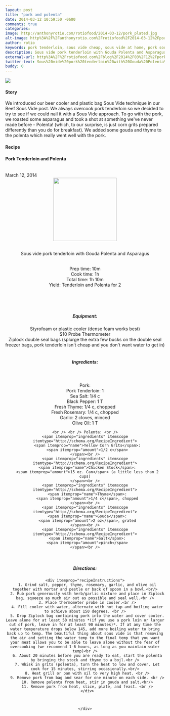 ```yaml
---
layout: post
title: "pork and polenta"
date: 2014-03-12 10:59:50 -0600
comments: true
categories: 
image: http://anthonyrotio.com/rotiofood/2014-03-12/pork_plated.jpg
alt-image: http%3A%2F%2Fanthonyrotio.com%2Frotiofood%2F2014-03-12%2Fpork_plated.jpg
author: rotio
keywords: pork tenderloin, sous vide cheap, sous vide at home, pork sous vide, gouda, polenta
description: Sous vide pork tenderloin with Gouda Polenta and Asparagus
external-url: http%3A%2F%2Frotiofood.com%2Fblog%2F2014%2F03%2F12%2Fpork-and-polenta%2F
twitter-text: Sous%20vide%20pork%20tenderloin%20with%20Gouda%20Polenta%20on%20rotio%2Ffood%20%23rotiofood
buddy: 0
---
```

<!-- more -->
<img src="http://anthonyrotio.com/rotiofood/2014-03-12/pork_plated.jpg" />
<a href="https://plus.google.com/107103100819027957630?rel=author" style="display:none">{{page.author }}</a>


<h4>Story</b> </h4>
  <div>
	<p>
	We introduced our beer cooler and plastic bag Sous Vide technique in our Beef Sous Vide post. We always overcook pork tenderloin so we decided to try to see if we could nail it with a Sous Vide approach. To go with the pork, we roasted some asparagus and took a shot at something we've never made before - Polenta! (which, to our surprise, is just corn grits prepared differently than you do for breakfast). We added some gouda and thyme to the polenta which really went well with the pork.
	</p>
  </div>

<h4>Recipe</b> </h4> 
  <div itemscope itemtype="http://schema.org/Recipe" >
  <h4 itemprop="name">Pork Tenderloin and Polenta</h4>
  
  <br />
    March 12, 2014
<center>
  <img itemprop="image" width="200px"  src="http://anthonyrotio.com/rotiofood/2014-03-12/pork_plated.jpg" />
  
  <br /><span itemprop="description">Sous vide pork tenderloin with Gouda Polenta and Asparagus</span><br />

  <br />Prep time: <time datetime="PT10M" itemprop="prepTime">10m</time> 
  <br />Cook time: <time datetime="PT1H0M" itemprop="cookTime">1h</time>
  <br />Total time: <time datetime="PT1H10M" itemprop="totalTime">1h 10m</time>
  <br />Yield: <span itemprop="recipeYield">Tenderloin and Polenta for 2</span>
  
  <br />
  
  <br /><h5>Equipment:</h5>
  Styrofoam or plastic cooler (dense foam works best)<br/>
  $10 Probe Thermometer<br/>
  Ziplock double seal bags (splurge the extra few bucks on the double seal freezer bags, pork tenderloin isn't cheap and you don't want water to get in)
  <br /> <br /><h5>Ingredients:</h5>
  <br /> <br /> Pork: <br />
    <span itemprop="ingredients" itemscope itemtype="http://schema.org/RecipeIngredient">
      <span itemprop="name">Pork Tenderloin</span>: 
      <span itemprop="amount">1</span> 
    </span><br />
    <span itemprop="ingredients" itemscope itemtype="http://schema.org/RecipeIngredient">
      <span itemprop="name">Sea Salt</span>:
      <span itemprop="amount">1/4 c</span>
    </span><br />
	<span itemprop="ingredients" itemscope itemtype="http://schema.org/RecipeIngredient">
      <span itemprop="name">Black Pepper</span>:
      <span itemprop="amount">1 T</span>
    </span><br />
	<span itemprop="ingredients" itemscope itemtype="http://schema.org/RecipeIngredient">
      <span itemprop="name">Fresh Thyme</span>:
      <span itemprop="amount">1/4 c</span>, chopped
    </span><br />
	<span itemprop="ingredients" itemscope itemtype="http://schema.org/RecipeIngredient">
      <span itemprop="name">Fresh Rosemary</span>:
      <span itemprop="amount">1/4 c</span>, chopped
    </span><br />
	<span itemprop="ingredients" itemscope itemtype="http://schema.org/RecipeIngredient">
      <span itemprop="name">Garlic</span>:
      <span itemprop="amount">2 cloves</span>, minced
    </span><br />
	<span itemprop="ingredients" itemscope itemtype="http://schema.org/RecipeIngredient">
      <span itemprop="name">Olive Oil</span>:
      <span itemprop="amount">1 T</span>
    </span>
	
	<br /> <br /> Polenta: <br />
	<span itemprop="ingredients" itemscope itemtype="http://schema.org/RecipeIngredient">
      <span itemprop="name">Yellow Corn Grits</span>:
      <span itemprop="amount">1/2 c</span>
    </span><br />
	<span itemprop="ingredients" itemscope itemtype="http://schema.org/RecipeIngredient">
      <span itemprop="name">Chicken Stock</span>:
      <span itemprop="amount">15 oz. Can</span> (a little less than 2 cups)
    </span><br />
	<span itemprop="ingredients" itemscope itemtype="http://schema.org/RecipeIngredient">
      <span itemprop="name">Thyme</span>:
      <span itemprop="amount">1/4 c</span>, chopped
    </span><br />
	<span itemprop="ingredients" itemscope itemtype="http://schema.org/RecipeIngredient">
      <span itemprop="name">Gouda</span>:
      <span itemprop="amount">2 oz</span>, grated
    </span><br />
	<span itemprop="ingredients" itemscope itemtype="http://schema.org/RecipeIngredient">
      <span itemprop="name">Salt</span>:
      <span itemprop="amount">pinch</span>
    </span><br />
	
  <br /><h5>Directions:</h5>
	
    <div itemprop="recipeInstructions">
	  1. Grind salt, pepper, thyme, rosemary, garlic, and olive oil together with mortar and pestle or back of spoon in a bowl.<br/>
      2. Rub pork generously with herb/garlic mixture and place in Ziplock bag, squeeze as much air out as possible and seal well.<br />
	  3. Place thermometer probe in cooler.<br />
	  4. Fill cooler with water, alternate with hot tap and boiling water to achieve about 150 degrees. <br />
      5. Drop Ziplock bag containing pork into the water and cover cooler. Leave alone for at least 50 minutes *(if you use a pork loin or larger cut of pork, leave in for at least 90 minutes)*. If at any time the water temperature drops below 145, add more boiling water to bring back up to temp. The beautiful thing about sous vide is that removing the air and setting the water temp to the final temp that you want your meat allows you to be able to leave alone without the fear of overcooking (we recommend 1-6 hours, as long as you maintain water temp)<br />
	  6. About 20 minutes before you are ready to eat, start the polenta by bringing the stock and thyme to a boil.<br />
	  7. Whisk in grits (polenta), turn the heat to low and cover. Let cook for 15 minutes, stirring occasionally.<br/>
	  8. Heat grill or pan with oil to very high heat. <br />
	  9. Remove pork from bag and sear for one minute on each side. <br />
	  10. Remove polenta from heat, stir in gouda and salt.<br/>
	  11. Remove pork from heat, slice, plate, and feast. <br />
	  </div>

	

	</div>

